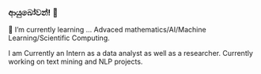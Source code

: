 ###  ආයුබෝවන්! 👋


 🌱 I’m currently learning ... Advaced mathematics/AI/Machine Learning/Scientific Computing.
 
 I am Currently an Intern as a data analyst as well as a researcher.
 Currently working on text mining and NLP projects.
 

<!--
**SHandapangoda/SHandapangoda** is a ✨ _special_ ✨ repository because its `README.md` (this file) appears on your GitHub profile.

Here are some ideas to get you started:
!


-
-->

